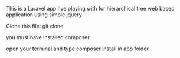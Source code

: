 This is a Laravel app I've playing with for hierarchical tree web based application using simple jquery

Clone this file: git clone 

you must have installed composer

open your terminal and type composer install in app folder

